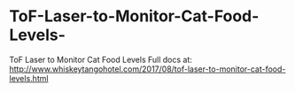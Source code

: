 # ToF-Laser-to-Monitor-Cat-Food-Levels-
ToF Laser to Monitor Cat Food Levels 
Full docs at:
http://www.whiskeytangohotel.com/2017/08/tof-laser-to-monitor-cat-food-levels.html
